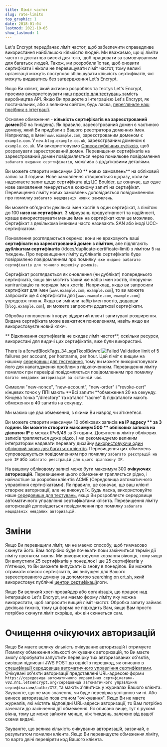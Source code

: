 ```yaml
---
title: Ліміт частот
slug: rate-limits
top_graphic: 1
date: 2018-01-04
lastmod: 2021-10-05
show_lastmod: 1
---
```



Let's Encrypt передбачає ліміт частот, щоб забезпечити справедливе використання найбільшою кількістю людей. Ми вважаємо, що ці ліміти частот є достатньо високі для того, щоб працювати за замовчуванням для багатьох людей. Також, ми розробили їх так, щоб оновити сертифікати і ніколи не перевищувати ліміт частот, тому великі організації можуть поступово збільшувати кількість сертифікатів, які можуть видаватись без затвердження Let's Encrypt.

Якщо Ви клієнт, який активно розробляє та тестує Let's Encrypt, просимо використовувати наш [ простір для тестувань ](/docs/staging-environment)замість виробництва API. Якщо Ви працюєте з інтеграцією Let's Encrypt, як постачальник, або з великим сайтом, будь ласка, [ перегляньте наш посібник з інтеграції](/docs/integration-guide).

Основне обмеження - <a id="certificates-per-registered-domain"></a>**кількість сертифікатів на зареєстрований домен**(50 на тиждень). Як правило, зареєстрований домен є частиною домену, який Ви придбали з Вашого реєстратора доменних імен. Наприклад, в імені `www.example.com`, зареєстрованим доменом є `example.com`. У `new.blog.example.co.uk`, зареєстрваним доменом є `example.co.uk`. Ми використовуємо [Список публічних суфіксів](https://publicsuffix.org), щоб розрахувати зареєстрований домен. Перевищення сертифікатів на зареєстрований домен повідомляється через помилкове повідомлення `забагато виданих серттифікатів`, можливо з додатковими деталями.

Ви можете створити максимум 300 <a
id="new-orders"></a>** нових замовлень** на обліковий запис за 3 години. Нове замовлення створюється щоразу, коли ви надсилаєте запит щодо сертифіката від ЦС Boulder, це означає, що одне нове замовлення генерується в кожному запиті на сертифікат. Перевищення ліміту нових замовлень доповідається повідомленням про помилку `забагато нещодавніх нових замовлень`.

Ви можете об'єднати декілька імен хостів в один сертифікат, з лімітом до 100 <a id="names-per-certificate"></a>**назв на сертифікат**. З міркувань продуктивності та надійності, краще використовувати менше імен на сертифікат коли це можливо.  Сертифікат з декількома іменами часто називають SAN або іноді UCC-сертифікатом.

Поновлення розглядаються окремо: вони не враховують ваші **сертифікати на зареєстрований домен з лімітом**, але підлягають **дублікатам сертифікатів** (/docs/duplicate-certificate-limit) з лімітом 5 на тиждень. Про перевищення ліміту дублікатів сертифікатів буде повідомлено повідомленням про помилку` вже видано забагато сертифікатів для точного переліку доменів`.

Сертифікат розглядається як оновлення (чи дублікат) попереднього сертифіката, якщо він містить такий же набір імен хостів, ігноруючи капіталізацію та порядок імен хостів.  Наприклад, якщо ви запросили сертифікат для імен [`www.example.com`, `example.com`], то ви можете запросити ще 4 сертифікати для [`www.example.com`, `example.com`] упродовж тижня. Якщо ви змінили набір імен хостів, додавши [`blog.example.com`], ви можете запросити додаткові сертифікати.

Обробка поновлення ігнорує відкритий ключ і запитувані розширення. Видача сертифіката може вважатися поновленням, навіть якщо ви використовуєте новий ключ.

** Відкликання сертифікатів не скидає ліміт частот**, оскільки ресурси, використані для видачі цих сертифікатів, вже були використані.

There is a!!crwdBlockTags_34_sgaTkcolBdwrc!![**Failed Validation**](/docs/failed-validation-limit) limit of 5 failures per account, per hostname, per hour. Цей ліміт є вищим на нашому [середовищі для тестування](/docs/staging-environment), тому ви можете використовувати його для налагодження проблем з підключенням. Перевищення ліміту помилок при перевірці повідомляється повідомленням про помилку` багато невдалих авторизацій за останній час`.

Символи "new-nonce", "new-account", "new-order" і "revoke-cert" кінцевих точок у ППІ мають <a
id="overall-requests"></a>**Всі запити **обмеження 20 на секунду. Кінцева точка "/directory" та каталог "/acme" & підкаталоги мають обмеження в 40 запитів на секунду.

Ми маємо ще два обмеження, з якими Ви навряд чи зіткнетеся.

Ви можете створити максимум 10 облікових записів <a id="accounts-per-ip-address"></a>**на IP адресу ** за 3 години. Ви можете створити максимум 500 ** облікових записів на діапазон IP** в межах IPv6/48 за 3 години. Досягнення ліміту облікових записів трапляється дуже рідко, і ми рекомендуємо великим інтеграторам надавати перевагу дизайну [використовуючи один обліковий запис для багатьох клієнтів](/docs/integration-guide). Перевищення цих обмежень супроводжується повідомленням про помилку ` забагато реєстрацій на цей IP ` або ` забагато реєстрацій для цього діапазону IP `.

На вашому обліковому записі може бути максимум 300 <a id="pending-authorizations"></a>**очікуючих авторизацій**. Перевищення цього обмеження трапляється рідко, і найчастіше за розробки клієнтів ACME (Середовища автоматичного управління сертифікатами). Як правило, це означає, що ваш клієнт створює авторизації, але не виконує їх. Будь ласка, використовуйте наше [середовище для тестувань](/docs/staging-environment), якщо Ви розробляєте середовище автоматичного управління сертифікатами клієнта. Перевищення ліміту авторизацій доповідається повідомлення про помилку `забагато нещодавніх невдалих авторизацій`.

# <a id="overrides"></a>Зміни

Якщо Ви перевищили ліміт, ми не маємо способу, щоб тимчасово скинути його. Вам потрібно буде почекати поки закінчиться термін дії ліміту протягом тижня. Ми використовуємо ковзання віконця, тому якщо Ви випустили 25 сертифікатів у понеділок і ще 25 сертифікатів у п'ятницю, то Ви зможете випускати їх знову в понеділок. Ви можете отримати список сертифікатів, які випущені для Вашого зареєстрованого домену за допомогою [searching on crt.sh](https://crt.sh), який використовує публічні [центри сертифікації](https://www.certificate-transparency.org)логи.

Якщо Ви великий хост-провайдер або організація, що працює над інтеграцією Let's Encrypt, ми маємо форму ліміту [](https://goo.gl/forms/plqRgFVnZbdGhE9n1) яку можна використати, щоб запросити вищий ліміт частот. Обробка запиту займає декілька тижнів, тому ця форма не підходить Вам, якщо Вам просто потрібно скинути ліміт скоріше, ніж він скинеться сам.

# <a id="clearing-pending"></a>Очищення очікуючих авторизацій

Якщо Ви маєте велику кількість очікуваних авторизацій і отримуєте Помилку обмеження кількості очікуваних авторизацій, то Ви маєте змогу спробувати запустити перевірку тих авторизованих об'єктів, вивівши підписані JWS POST до однієї з перешкод, як описано в [специфікації середовища автоматичного управління сертифікатами](https://tools.ietf.org/html/rfc8555#section-7.5.1). Очікувані об'єкти авторизації представлені URL-адресою форми `https://середовища автоматичного управління сертифікатами-v02.ппі.letsencrypt.org/середовища автоматичного управління сертифікатами/authz/XYZ`, та мають з'явитись у журналах Вашого клієнта. Зауважте, що не має значення, чи буде перевірка успішною чи ні. Або винесе авторизацію поза станом "очікування". Якщо Ви не маєте журналів, які містять відповідні URL-адреси авторизації, то Вам потрібно зачекати до закінчення дії обмеження. Як описано вище, тут є рухомі вікна, тому це може зайняти менше, ніж тиждень, залежно від вашої схеми видачі.

Зауважте, що велика кількість очікуваних авторизацій, зазвичай, є результатом помилки клієнта. Якщо Ви перевищуєте обмеження ліміту, то варто двічі перевіряти код Вашого клієнта.
